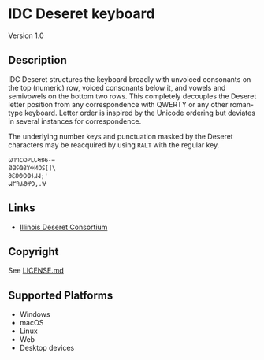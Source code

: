 IDC Deseret keyboard
==============

Version 1.0

Description
-----------
IDC Deseret structures the keyboard broadly with unvoiced consonants on the top (numeric) row, voiced consonants below it, and vowels and semivowels on the bottom two rows.  This completely decouples the Deseret letter position from any correspondence with QWERTY or any other roman-type keyboard.  Letter order is inspired by the Unicode ordering but deviates in several instances for correspondence.

The underlying number keys and punctuation masked by the Deseret characters may be reacquired by using `RALT` with the regular key.

```
𐐎𐐑𐐓𐐕𐐗𐐙𐐛𐐢𐐤𐐝𐐞-=
𐐒𐐔𐐖𐐘𐐚𐐜𐐡𐐥𐐟𐐠[]\
𐐀𐐁𐐂𐐃𐐄𐐅𐐆𐐇𐐈;'
𐐉𐐊𐐋𐐌𐐍𐐐𐐣,.𐐏
```

Links
-----
 * [Illinois Deseret Consortium](http://faculty.las.illinois.edu/rshosted/deseret.html)

Copyright
---------
See [LICENSE.md](LICENSE.md)

Supported Platforms
-------------------
 * Windows
 * macOS
 * Linux
 * Web
 * Desktop devices
